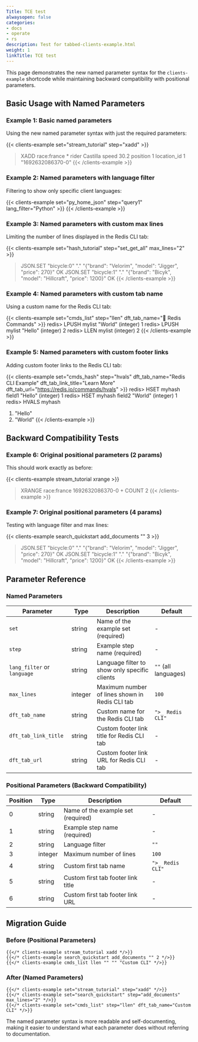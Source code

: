 ```yaml
---
Title: TCE test
alwaysopen: false
categories:
- docs
- operate
- rs
description: Test for tabbed-clients-example.html
weight: 1
linkTitle: TCE test
---
```


This page demonstrates the new named parameter syntax for the `clients-example` shortcode while maintaining backward compatibility with positional parameters.

## Basic Usage with Named Parameters

### Example 1: Basic named parameters
Using the new named parameter syntax with just the required parameters:

{{< clients-example set="stream_tutorial" step="xadd" >}}
> XADD race:france * rider Castilla speed 30.2 position 1 location_id 1
"1692632086370-0"
{{< /clients-example >}}

### Example 2: Named parameters with language filter
Filtering to show only specific client languages:

{{< clients-example set="py_home_json" step="query1" lang_filter="Python" >}}
{{< /clients-example >}}

### Example 3: Named parameters with custom max lines
Limiting the number of lines displayed in the Redis CLI tab:

{{< clients-example set="hash_tutorial" step="set_get_all" max_lines="2" >}}
> JSON.SET "bicycle:0" "." "{\"brand\": \"Velorim\", \"model\": \"Jigger\", \"price\": 270}"
OK
> JSON.SET "bicycle:1" "." "{\"brand\": \"Bicyk\", \"model\": \"Hillcraft\", \"price\": 1200}"
OK
{{< /clients-example >}}

### Example 4: Named parameters with custom tab name
Using a custom name for the Redis CLI tab:

{{< clients-example set="cmds_list" step="llen" dft_tab_name="🔧 Redis Commands" >}}
redis> LPUSH mylist "World"
(integer) 1
redis> LPUSH mylist "Hello"
(integer) 2
redis> LLEN mylist
(integer) 2
{{< /clients-example >}}

### Example 5: Named parameters with custom footer links
Adding custom footer links to the Redis CLI tab:

{{< clients-example set="cmds_hash" step="hvals" dft_tab_name="Redis CLI Example" dft_tab_link_title="Learn More" dft_tab_url="https://redis.io/commands/hvals" >}}
redis> HSET myhash field1 "Hello"
(integer) 1
redis> HSET myhash field2 "World"
(integer) 1
redis> HVALS myhash
1) "Hello"
2) "World"
{{< /clients-example >}}

## Backward Compatibility Tests

### Example 6: Original positional parameters (2 params)
This should work exactly as before:

{{< clients-example stream_tutorial xrange >}}
> XRANGE race:france 1692632086370-0 + COUNT 2
{{< /clients-example >}}

### Example 7: Original positional parameters (4 params)
Testing with language filter and max lines:

{{< clients-example search_quickstart add_documents "" 3 >}}
> JSON.SET "bicycle:0" "." "{\"brand\": \"Velorim\", \"model\": \"Jigger\", \"price\": 270}"
OK
> JSON.SET "bicycle:1" "." "{\"brand\": \"Bicyk\", \"model\": \"Hillcraft\", \"price\": 1200}"
OK
{{< /clients-example >}}

## Parameter Reference

### Named Parameters

| Parameter | Type | Description | Default |
|-----------|------|-------------|---------|
| `set` | string | Name of the example set (required) | - |
| `step` | string | Example step name (required) | - |
| `lang_filter` or `language` | string | Language filter to show only specific clients | `""` (all languages) |
| `max_lines` | integer | Maximum number of lines shown in Redis CLI tab | `100` |
| `dft_tab_name` | string | Custom name for the Redis CLI tab | `">_ Redis CLI"` |
| `dft_tab_link_title` | string | Custom footer link title for Redis CLI tab | - |
| `dft_tab_url` | string | Custom footer link URL for Redis CLI tab | - |

### Positional Parameters (Backward Compatibility)

| Position | Type | Description | Default |
|----------|------|-------------|---------|
| 0 | string | Name of the example set (required) | - |
| 1 | string | Example step name (required) | - |
| 2 | string | Language filter | `""` |
| 3 | integer | Maximum number of lines | `100` |
| 4 | string | Custom first tab name | `">_ Redis CLI"` |
| 5 | string | Custom first tab footer link title | - |
| 6 | string | Custom first tab footer link URL | - |

## Migration Guide

### Before (Positional Parameters)
```hugo
{{</* clients-example stream_tutorial xadd */>}}
{{</* clients-example search_quickstart add_documents "" 2 */>}}
{{</* clients-example cmds_list llen "" "" "Custom CLI" */>}}
```

### After (Named Parameters)
```hugo
{{</* clients-example set="stream_tutorial" step="xadd" */>}}
{{</* clients-example set="search_quickstart" step="add_documents" max_lines="2" */>}}
{{</* clients-example set="cmds_list" step="llen" dft_tab_name="Custom CLI" */>}}
```

The named parameter syntax is more readable and self-documenting, making it easier to understand what each parameter does without referring to documentation.
